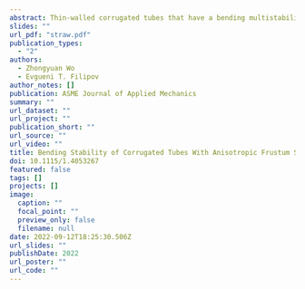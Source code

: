 ```yaml
---
abstract: Thin-walled corrugated tubes that have a bending multistability, such as the bendy straw, allow for variable orientations over the tube length. Compared to the long history of corrugated tubes in practical applications, the mechanics of the bending stability and how it is affected by the cross sections and other geometric parameters remain unknown. To explore the geometry-driven bending stabilities, we used several tools, including a reduced-order simulation package, a simplified linkage model, and physical prototypes. We found the bending stability of a circular two-unit corrugated tube is dependent on the longitudinal geometry and the stiffness of the crease lines that connect separate frusta. Thinner shells, steeper cones, and weaker creases are required to achieve bending bi-stability. We then explored how the bending stability changes as the cross section becomes elongated or distorted with concavity. We found the bending bi-stability is favored by deep and convex cross sections, while wider cross sections with a large concavity remain mono-stable. The different geometries influence the amounts of stretching and bending energy associated with bending the tube. The stretching energy has a bi-stable profile and can allow for a stable bent configuration, but it is counteracted by the bending energy which increases monotonically. The findings from this work can enable informed design of corrugated tube systems with desired bending stability behavior.
slides: ""
url_pdf: "straw.pdf"
publication_types:
  - "2"
authors:
  - Zhongyuan Wo
  - Evgueni T. Filipov
author_notes: []
publication: ASME Journal of Applied Mechanics
summary: ""
url_dataset: ""
url_project: ""
publication_short: ""
url_source: ""
url_video: ""
title: Bending Stability of Corrugated Tubes With Anisotropic Frustum Shells
doi: 10.1115/1.4053267
featured: false
tags: []
projects: []
image:
  caption: ""
  focal_point: ""
  preview_only: false
  filename: null
date: 2022-09-12T18:25:30.506Z
url_slides: ""
publishDate: 2022
url_poster: ""
url_code: ""
---
```

